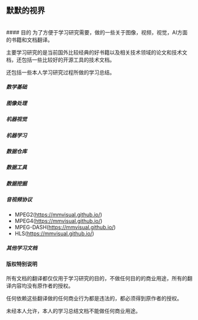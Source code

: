 ## 默默的视界
<br>
#### 目的
为了方便于学习研究需要，做的一些关于图像，视频，视觉，AI方面的书籍和文档翻译。

主要学习研究的是当前国外比较经典的好书籍以及相关技术领域的论文和技术文档，还包括一些比较好的开源工具的技术文档。

还包括一些本人学习研究过程所做的学习总结。

##### 数学基础

##### 图像处理

##### 机器视觉

##### 机器学习

##### 数据仓库

##### 数据工具

##### 数据挖掘

##### 音视频协议
* MPEG2(https://mmvisual.github.io/)
* MPEG4(https://mmvisual.github.io/)
* MPEG-DASH(https://mmvisual.github.io/)
* HLS(https://mmvisual.github.io/)

##### 其他学习文档



#### 版权特别说明
所有文档的翻译都仅仅用于学习研究的目的，不做任何目的的商业用途，所有的翻译内容均没有原作者的授权。

任何依赖这些翻译做的任何商业行为都是违法的，都必须得到原作者的授权。

未经本人允许，本人的学习总结文档不能做任何商业用途。